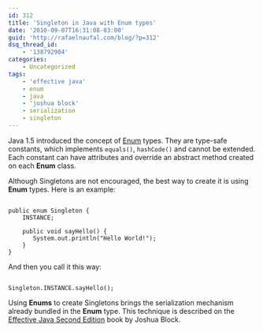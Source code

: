```yaml
---
id: 312
title: 'Singleton in Java with Enum types'
date: '2010-09-07T16:31:08-03:00'
guid: 'http://rafaelnaufal.com/blog/?p=312'
dsq_thread_id:
    - '138792904'
categories:
    - Uncategorized
tags:
    - 'effective java'
    - enum
    - java
    - 'joshua block'
    - serialization
    - singleton
---
```


Java 1.5 introduced the concept of [Enum](http://download.oracle.com/javase/tutorial/java/javaOO/enum.html) types. They are type-safe constants, which implements `equals()`, `hashCode()` and cannot be extended. Each constant can have attributes and override an abstract method created on each **Enum** class.

Although Singletons are not encouraged, the best way to create it is using **Enum** types. Here is an example:

```

public enum Singleton {
    INSTANCE;

    public void sayHello() {
	   System.out.println("Hello World!");
    }
}
```

And then you call it this way:

```

Singleton.INSTANCE.sayHello();
```

Using **Enums** to create Singletons brings the serialization mechanism already bundled in the **Enum** type. This technique is described on the [Effective Java Second Edition](http://java.sun.com/docs/books/effective/) book by Joshua Block.